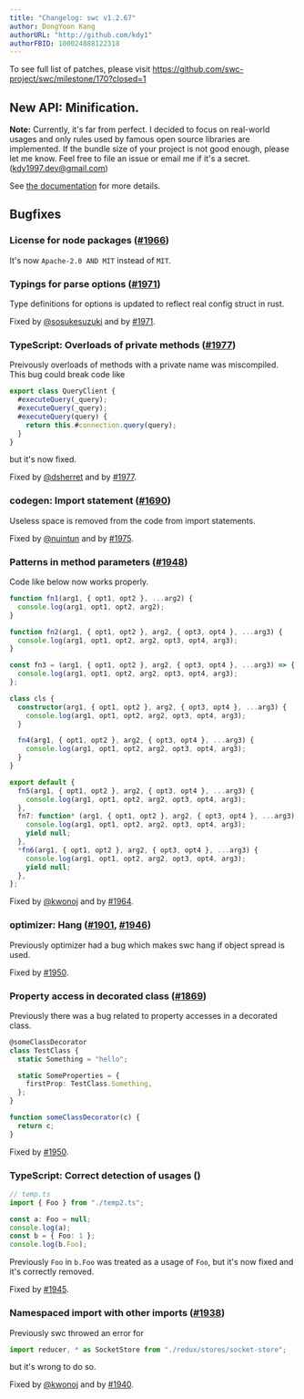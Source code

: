 ```yaml
---
title: "Changelog: swc v1.2.67"
author: DongYoon Kang
authorURL: "http://github.com/kdy1"
authorFBID: 100024888122318
---
```


To see full list of patches, please visit https://github.com/swc-project/swc/milestone/170?closed=1

## New API: Minification.

**Note:** Currently, it's far from perfect. I decided to focus on real-world usages and only rules used by famous open source libraries are implemented. If the bundle size of your project is not good enough, please let me know. Feel free to file an issue or email me if it's a secret. ([kdy1997.dev@gmail.com](mailto:kdy1997.dev@gmail.com))

See [the documentation](/docs/config-js-minify) for more details.

## Bugfixes

### License for node packages ([#1966](https://github.com/swc-project/swc/pull/1966))

It's now `Apache-2.0 AND MIT` instead of `MIT`.

### Typings for parse options ([#1971](https://github.com/swc-project/swc/pull/1971))

Type definitions for options is updated to reflect real config struct in rust.

Fixed by [@sosukesuzuki](https://github.com/sosukesuzuki) and by [#1971](https://github.com/swc-project/swc/pull/1971).

### TypeScript: Overloads of private methods ([#1977](https://github.com/swc-project/swc/pull/1977))

Preivously overloads of methods with a private name was miscompiled. This bug could break code like

```ts
export class QueryClient {
  #executeQuery(_query);
  #executeQuery(_query);
  #executeQuery(query) {
    return this.#connection.query(query);
  }
}
```

but it's now fixed.

Fixed by [@dsherret](https://github.com/dsherret) and by [#1977](https://github.com/swc-project/swc/pull/1977).

### codegen: Import statement ([#1690](https://github.com/swc-project/swc/pull/1690))

Useless space is removed from the code from import statements.

Fixed by [@nuintun](https://github.com/nuintun) and by [#1975](https://github.com/swc-project/swc/pull/1975).

### Patterns in method parameters ([#1948](https://github.com/swc-project/swc/issues/1948))

Code like below now works properly.

```ts
function fn1(arg1, { opt1, opt2 }, ...arg2) {
  console.log(arg1, opt1, opt2, arg2);
}

function fn2(arg1, { opt1, opt2 }, arg2, { opt3, opt4 }, ...arg3) {
  console.log(arg1, opt1, opt2, arg2, opt3, opt4, arg3);
}

const fn3 = (arg1, { opt1, opt2 }, arg2, { opt3, opt4 }, ...arg3) => {
  console.log(arg1, opt1, opt2, arg2, opt3, opt4, arg3);
};

class cls {
  constructor(arg1, { opt1, opt2 }, arg2, { opt3, opt4 }, ...arg3) {
    console.log(arg1, opt1, opt2, arg2, opt3, opt4, arg3);
  }

  fn4(arg1, { opt1, opt2 }, arg2, { opt3, opt4 }, ...arg3) {
    console.log(arg1, opt1, opt2, arg2, opt3, opt4, arg3);
  }
}

export default {
  fn5(arg1, { opt1, opt2 }, arg2, { opt3, opt4 }, ...arg3) {
    console.log(arg1, opt1, opt2, arg2, opt3, opt4, arg3);
  },
  fn7: function* (arg1, { opt1, opt2 }, arg2, { opt3, opt4 }, ...arg3) {
    console.log(arg1, opt1, opt2, arg2, opt3, opt4, arg3);
    yield null;
  },
  *fn6(arg1, { opt1, opt2 }, arg2, { opt3, opt4 }, ...arg3) {
    console.log(arg1, opt1, opt2, arg2, opt3, opt4, arg3);
    yield null;
  },
};
```

Fixed by [@kwonoj](https://github.com/kwonoj) and by [#1964](https://github.com/swc-project/swc/pull/1964).

### optimizer: Hang ([#1901](https://github.com/swc-project/swc/issues/1901), [#1946](https://github.com/swc-project/swc/issues/1946))

Previously optimizer had a bug which makes swc hang if object spread is used.

Fixed by [#1950](https://github.com/swc-project/swc/pull/1950).

### Property access in decorated class ([#1869](https://github.com/swc-project/swc/issues/1869))

Previously there was a bug related to property accesses in a decorated class.

```ts
@someClassDecorator
class TestClass {
  static Something = "hello";

  static SomeProperties = {
    firstProp: TestClass.Something,
  };
}

function someClassDecorator(c) {
  return c;
}
```

Fixed by [#1950](https://github.com/swc-project/swc/pull/1950).

### TypeScript: Correct detection of usages ([]())

```ts
// temp.ts
import { Foo } from "./temp2.ts";

const a: Foo = null;
console.log(a);
const b = { Foo: 1 };
console.log(b.Foo);
```

Previously `Foo` in `b.Foo` was treated as a usage of `Foo`, but it's now fixed and it's correctly removed.

Fixed by [#1945](https://github.com/swc-project/swc/pull/1945).

### Namespaced import with other imports ([#1938](https://github.com/swc-project/swc/issues/1938))

Previously swc throwed an error for

```ts
import reducer, * as SocketStore from "./redux/stores/socket-store";
```

but it's wrong to do so.

Fixed by [@kwonoj](https://github.com/kwonoj) and by [#1940](https://github.com/swc-project/swc/pull/1940).
